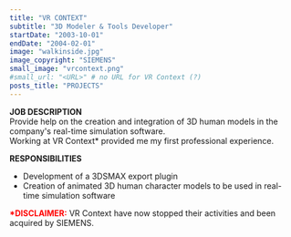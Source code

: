 ```yaml
---
title: "VR CONTEXT"
subtitle: "3D Modeler & Tools Developer"
startDate: "2003-10-01"
endDate: "2004-02-01"
image: "walkinside.jpg"
image_copyright: "SIEMENS"
small_image: "vrcontext.png"
#small_url: "<URL>" # no URL for VR Context (?)
posts_title: "PROJECTS"
---
```


<b>JOB DESCRIPTION</b><br>
Provide help on the creation and integration of 3D human models in the company's real-time simulation software.<br>
Working at VR Context* provided me my first professional experience.<br>

<b>RESPONSIBILITIES</b><br>
- Development of a 3DSMAX export plugin<br>
- Creation of animated 3D human character models to be used in real-time simulation software<br>

<b style="color: red;">*DISCLAIMER:</b> VR Context have now stopped their activities and been acquired by SIEMENS.<br>
